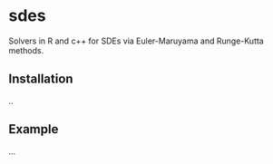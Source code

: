
# sdes

<!-- badges: start -->
<!-- badges: end -->

Solvers in R and c++ for SDEs via Euler-Maruyama and Runge-Kutta methods.

## Installation
..


## Example

...

